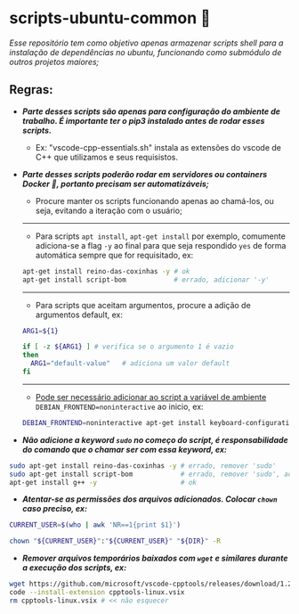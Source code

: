 # scripts-ubuntu-common 📜

*Esse repositório tem como objetivo apenas armazenar scripts shell para a instalação de dependências no ubuntu, funcionando como submódulo de outros projetos maiores;*

## Regras:

- ***Parte desses scripts são apenas para configuração do ambiente de trabalho. É importante ter o pip3 instalado antes de rodar esses scripts.***
	- Ex: "vscode-cpp-essentials.sh" instala as extensões do vscode de C++ que utilizamos e seus requisistos.

- ***Parte desses scripts poderão rodar em servidores ou containers Docker 🐳, portanto precisam ser automatizáveis;***
    - Procure manter os scripts funcionando apenas ao chamá-los, ou seja, evitando a iteração com o usuário;

    ---

    - Para scripts `apt install`, `apt-get install`  por exemplo, comumente adiciona-se a flag `-y` ao final para que seja respondido `yes` de forma automática sempre que for requisitado, ex:

    ```bash
    apt-get install reino-das-coxinhas -y # ok
    apt-get install script-bom            # errado, adicionar '-y'
    ```

    ---

    - Para scripts que aceitam argumentos, procure a adição de argumentos default, ex:

    ```bash
    ARG1=${1}

    if [ -z ${ARG1} ] # verifica se o argumento 1 é vazio
    then
      ARG1="default-value"   # adiciona um valor default
    fi
    ```

    ---

    - [Pode ser necessário adicionar ao script a variável de ambiente](https://askubuntu.com/questions/876240/how-to-automate-setting-up-of-keyboard-configuration-package) `DEBIAN_FRONTEND=noninteractive` ao inicio, ex:
    ```bash
    DEBIAN_FRONTEND=noninteractive apt-get install keyboard-configuration -y # ok
    ```

- ***Não adicione a keyword `sudo` no começo do script, é responsabilidade do comando que o chamar ser com essa keyword, ex:***

```bash
sudo apt-get install reino-das-coxinhas -y # errado, remover 'sudo'
sudo apt-get install script-bom            # errado, remover 'sudo', adicionar '-y'
apt-get install g++ -y                     # ok
```

- ***Atentar-se as permissões dos arquivos adicionados. Colocar `chown` caso preciso, ex:***

```bash
CURRENT_USER=$(who | awk 'NR==1{print $1}')

chown "${CURRENT_USER}":"${CURRENT_USER}" "${DIR}" -R
```

- ***Remover arquivos temporários baixados com `wget` e similares durante a execução dos scripts, ex:***

```bash
wget https://github.com/microsoft/vscode-cpptools/releases/download/1.2.1/cpptools-linux.vsix
code --install-extension cpptools-linux.vsix
rm cpptools-linux.vsix # << não esquecer
```